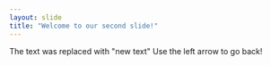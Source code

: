 ```yaml
---
layout: slide
title: "Welcome to our second slide!"
---
```

The text was replaced with "new text"
Use the left arrow to go back!
